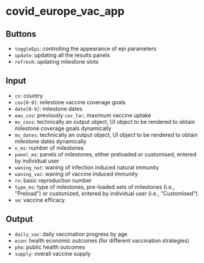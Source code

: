 
# covid_europe_vac_app
## Buttons
- `toggleEpi`: controlling the appearance of epi parameters
- `update`: updating all the results panels
- `refresh`: updating milestone slots

## Input
- `cn`: country
- `cov[0-9]`: milestone vaccine coverage goals
- `date[0-9]`: milestone dates
- `max_cov`: previously `cov_tar`, maximum vaccine uptake
- `ms_covs`: technically an output object, UI object to be rendered to obtain milestone coverage goals dynamically
- `ms_dates`: technically an output object, UI object to be rendered to obtain milestone dates dynamically
- `n_ms`: number of milestones
- `panel_ms`: panels of milestones, either preloaded or customised, entered by individual user
- `waning_nat`: waning of infection induced natural immunity
- `waning_vac`: waning of vaccine induced immunity
- `rn`: basic reproduction number
- `type_ms`: type of milestones, pre-loaded sets of milestones (i.e., "Preload") or customized, entered by individual user (i.e., "Customised")
- `ve`: vaccine efficacy



## Output
- `daily_vac`: daily vaccination progress by age
- `econ`: health economic outcomes (for different vaccination strategies) 
- `pho`: public health outcomes
- `supply`: overall vaccine supply